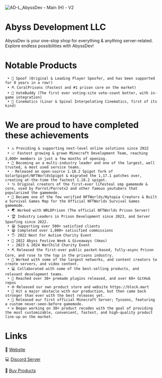 ![AD-L_AbyssDev - Main (H) - V2](https://github.com/user-attachments/assets/4a85fcf8-604b-4762-8650-d5db82540b04)
# **Abyss Development LLC**

AbyssDev is your one-stop shop for everything & anything server-related.
Explore endless possibilities with AbyssDev!

# **Notable Products**

     • 👻 Spoof (Original & Leading Player Spoofer, and has been supported for 8 years in a row!)
     • ⛏️ CoralPrisons (Fastest and #1 prison core on the market)
     • 🤖 VoteBuddy (The first ever voting-site vote-count botter, with in-game integration)
     • 🎥 Cinematics (Linar & Spinal Interpolating Cinematics, first of its kind)

# **We are proud to have completed these achievements**

     • 🔝 Providing & supporting next-level online solutions since 2022
     • 📈 Fastest growing & grown Minecraft Development Team, reaching 3,000+ members in just a few months of opening.
     • 🦾 Becoming an a multi-industry leader and one of the largest, well trusted, & most used service teams.
     • 💧 Released an open-source 1.18.2 Spigot fork of SolarSpigot/NFTWorldsSpigot & migrated the 1,17.1 patches over, creating at-the-time the fastest 1.18.2 spigot.
     • 💘 Original creators of the first-ever lifesteal smp gamemode & core, used by Parrot/Parrotx2 and other famous youtubers that popularized the gamemode.
     • 👾 Became one of the few verified NFTWorlds/Hytopia Creators & Built a Survival Games Map for the Official NFTWorlds Survival Games gamemode.
     • 🌏 Worked with WRLDPrison (The official NFTWorlds Prison Server)
     • 🏆 Industry Leaders in Prison Development since 2023, and Server Spoofing since 2022.
     • 😁 Supporting over 500+ satisfied clients
     • 😁 Completed over 1,000+ satisified commissions
     • 🖐️ 2022 Next For Autism Charity Event
     • 🎄 2022 Abyss Festive Week & Giveaways (Xmas)
     • ⚔️ 2023 & 2024 WarChild Charity Event
     • ⛏️ Released the first-ever public packet-based, fully-async Prison Core, and rose to the top in the prisons industry.
     • 🤝 Worked with some of the largest networks, and content creators to create servers, and video content.
     • 💻 Collaborated with some of the best-selling products, and relevant development teams.
     • 🎁 Reached over 30+ premade plugins released, and over 60+ GitHub repos
     • 🌐 Released our own product store and website https://block.mart
     • 👷 Hit a major obstacle with our production, but then came back stronger than ever with the best releases yet.
     • 🦖 Released our first official Minecraft Server; Tycoons, featuring a custom never-seen-before gamemode.
     • ⚒️ Began working on 30+ product recodes with the goal of providing the most customizable, convenient, fastest, and high-quality product line-up on the market.

# Links

🚢 [Website](https://www.abyssdev.net)

💻 [Discord Server](https://discord.gg/abyssdev)

🛒 [Buy Products](https://blockm.art)
